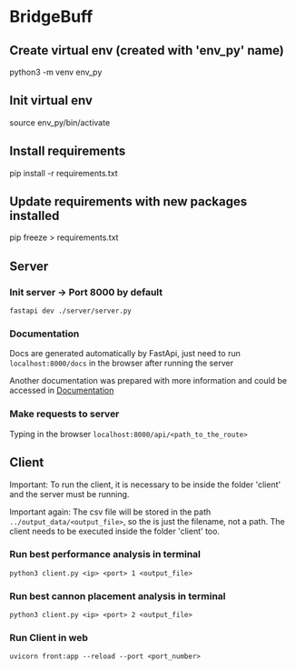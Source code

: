 # BridgeBuff

## Create virtual env (created with 'env_py' name)

python3 -m venv env_py

## Init virtual env

source env_py/bin/activate

## Install requirements

pip install -r requirements.txt

## Update requirements with new packages installed

pip freeze > requirements.txt

## Server

### Init server -> Port 8000 by default

```fastapi dev ./server/server.py```

### Documentation

Docs are generated automatically by FastApi, just need to run ```localhost:8000/docs``` in the browser after running the server

Another documentation was prepared with more information and could be accessed in [Documentation](https://documenter.getpostman.com/view/23407195/2sA3rzLsv8) 

### Make requests to server

Typing in the browser ```localhost:8000/api/<path_to_the_route>```

## Client

Important: To run the client, it is necessary to be inside the folder 'client' and the server must be running.

Important again: The csv file will be stored in the path ```../output_data/<output_file>```, so the <outputfile> is just the filename, not a path. The client needs to be executed inside the folder 'client' too.

### Run best performance analysis in terminal

```python3 client.py <ip> <port> 1 <output_file>```

### Run best cannon placement analysis in terminal

```python3 client.py <ip> <port> 2 <output_file>```

### Run Client in web

```uvicorn front:app --reload --port <port_number>```